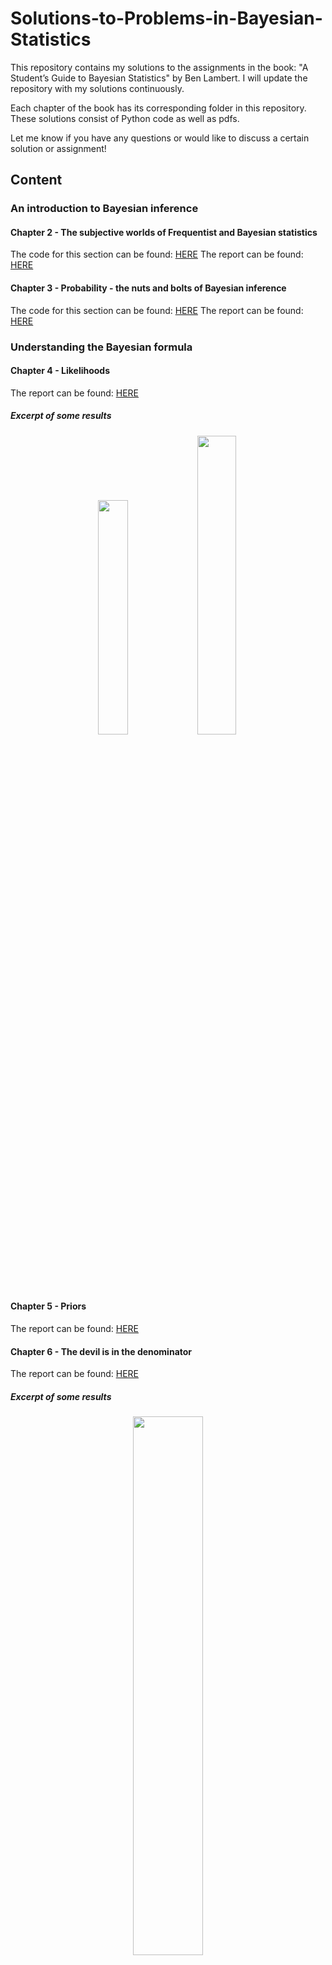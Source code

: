 # Solutions-to-Problems-in-Bayesian-Statistics
This repository contains my solutions to the assignments in the book: "A Student’s Guide to Bayesian Statistics" by Ben Lambert. I will update the repository with my solutions continuously.

Each chapter of the book has its corresponding folder in this repository. These solutions consist of Python code as well as pdfs. 

Let me know if you have any questions or would like to discuss a certain solution or assignment!



## Content

### An introduction to Bayesian inference

#### Chapter 2 - The subjective worlds of Frequentist and Bayesian statistics
The code for this section can be found: [HERE](https://github.com/alexandrahotti/Solutions-to-Problems-in-Bayesian-Statistics/tree/master/2%20-%20The%20subjective%20worlds%20of%20Frequentist/2.3%20-%20Model%20choice/Q%202.3.1%20-%202.3.2)
The report can be found: [HERE](https://github.com/alexandrahotti/Solutions-to-Problems-in-Bayesian-Statistics/blob/master/2%20-%20The%20subjective%20worlds%20of%20Frequentist/2.3%20-%20Model%20choice/solutions_chapter_2.pdf)


#### Chapter 3 - Probability - the nuts and bolts of Bayesian inference
The code for this section can be found: [HERE](https://github.com/alexandrahotti/Solutions-to-Problems-in-Bayesian-Statistics/tree/master/3%20-%20Probability%20-%20the%20nuts%20and%20bolts%20of%20Bayesian%20inference/3.8%20-%20Breast%20cancer%20revisited)
The report can be found: [HERE](https://github.com/alexandrahotti/Solutions-to-Problems-in-Bayesian-Statistics/blob/master/3%20-%20Probability%20-%20the%20nuts%20and%20bolts%20of%20Bayesian%20inference/solutions_chap_3.pdf)


### Understanding the Bayesian formula

#### Chapter 4 - Likelihoods
The report can be found: [HERE](https://github.com/alexandrahotti/Solutions-to-Problems-in-Bayesian-Statistics/blob/master/4%20-%20Likelihood/solutions_chapter_4.pdf)

##### Excerpt of some results
<p float="left" align='center'>  
  <img src='https://github.com/alexandrahotti/Solutions-to-Problems-in-Bayesian-Statistics/blob/master/4%20-%20Likelihood/4.1%20-%20Blog%20blues/Poisson%20model/MLE%20estimate%20-%20Evaluate%20model/results/generated_time_between_beer_visits.png' width="31%" height="31%"
 /><img src='https://github.com/alexandrahotti/Solutions-to-Problems-in-Bayesian-Statistics/blob/master/4%20-%20Likelihood/4.1%20-%20Blog%20blues/Poisson%20model/MLE%20estimate%20-%20Mean%20visit%20rate/results/likelihood_as_function_of_rate_between_first_time_visits_blog.png' width="35%" height="35%"
 />
  

#### Chapter 5 - Priors
The report can be found: [HERE](https://github.com/alexandrahotti/Solutions-to-Problems-in-Bayesian-Statistics/blob/master/5%20-%20Prior/solutions_chapter_5.pdf)


#### Chapter 6 - The devil is in the denominator
The report can be found: [HERE](https://github.com/alexandrahotti/Solutions-to-Problems-in-Bayesian-Statistics/blob/master/6%20-%20The%20devil%20is%20in%20the%20denominator/solutions_chapter_6.pdf)

##### Excerpt of some results
<p float="left" align='center'>  
  <img src='https://github.com/alexandrahotti/Solutions-to-Problems-in-Bayesian-Statistics/blob/master/6%20-%20The%20devil%20is%20in%20the%20denominator/results/NB_posterior.png' width="47%" height="47%"
 />

#### Chapter 7 - The posterior - The goal of Bayesian inference

### Analytic Bayesian methods

#### Chapter 8 - Distributions

##### Excerpt of some results
<p float="left" align='center'>
  <img src='https://github.com/alexandrahotti/Solutions-to-Problems-in-Bayesian-Statistics/blob/master/8%20-%20Distributions/Election%20Models/results/Multinomial%20Likelihood%20less%20data/Dirichlet(10%2C10%2C10)%20prior/multinomial_likelihood.png' width="47%" height="47%"
 /><img src='https://github.com/alexandrahotti/Solutions-to-Problems-in-Bayesian-Statistics/blob/master/8%20-%20Distributions/Election%20Models/results/Multinomial%20Likelihood%20less%20data/Dirichlet(10%2C10%2C10)%20prior/prior_dir_10_10_10.png' width="47%" height="47%"
 /><img src='https://github.com/alexandrahotti/Solutions-to-Problems-in-Bayesian-Statistics/blob/master/8%20-%20Distributions/Election%20Models/results/Multinomial%20Likelihood%20less%20data/Dirichlet(10%2C10%2C10)%20prior/posterior_dir_10_10_10.png' width="57%" height="57%"
 />


#### Chapter 9 - Conjugate priors
##### Excerpt of some results
<p float="left" align='center'>
  <img src='https://github.com/alexandrahotti/Solutions-to-Problems-in-Bayesian-Statistics/blob/master/9%20-%20Conjugate%20Priors/Lyme%20disease/results/posterior%20predictive/posterior_predictive_estimation.png' width="47%" height="47%"
 />


#### Chapter 10 - Evaluation of model fit and hypothesis testing

#### Chapter 11 - Making Bayesian analysis objective?

### Computational Bayes

#### Chapter 12 - Leaving conjugates behind: Markov chain Monte Carlo

#### Chapter 13 - Metropolis Hastings
The report can be found: [HERE](https://github.com/alexandrahotti/Solutions-to-Problems-in-Bayesian-Statistics/blob/master/13%20-%20Random%20Walk%20Metropolis/solutions_chapter_13.pdf)


##### Modeling presence of Borrelia amongst Ticks

###### Symmetric Kernel - Random Walk Metropolis
Using a Binomial likelihood, a Beta prior and an symmetric Normal jumping kernel.

<p float="left" align='center'>  
  <img src='https://github.com/alexandrahotti/Solutions-to-Problems-in-Bayesian-Statistics/blob/master/13%20-%20Random%20Walk%20Metropolis/13_1_Borrelia/results/symmetric_jumping_kernel/rmw_100_chains_burn_in.png' width="47%" height="47%"
 />

###### Assymmetric Kernel - Metropolis Hastings
Using a Beta-Binomial likelihood, a Gamma prior and an assymmetric log-Normal jumping kernel.
<p float="left" align='center'>  
  <img src='https://github.com/alexandrahotti/Solutions-to-Problems-in-Bayesian-Statistics/blob/master/13%20-%20Random%20Walk%20Metropolis/13_1_Borrelia/results/assymetric_jumping_kernel/joint_prior.png' width="47%" height="47%"
 /> <img src='https://github.com/alexandrahotti/Solutions-to-Problems-in-Bayesian-Statistics/blob/master/13%20-%20Random%20Walk%20Metropolis/13_1_Borrelia/results/assymetric_jumping_kernel/posterior_alpha_beta_joint.png' width="47%" height="47%"
 /><img src='https://github.com/alexandrahotti/Solutions-to-Problems-in-Bayesian-Statistics/blob/master/13%20-%20Random%20Walk%20Metropolis/13_1_Borrelia/results/assymetric_jumping_kernel/chains.png' width="47%" height="47%"
 />

##### Modeling Mosquito Death Rate
Using a Poisson Likelihood, a Gamma prior, a Beta Prior, a log-Normal jumping kernel and a beta jumping kernel.
<p float="left" align='center'>  
  <img src='https://github.com/alexandrahotti/Solutions-to-Problems-in-Bayesian-Statistics/blob/master/13%20-%20Random%20Walk%20Metropolis/13_3_Malarial_mosquitoes/results/likelihood.png' width="47%" height="47%"
 /><img src='https://github.com/alexandrahotti/Solutions-to-Problems-in-Bayesian-Statistics/blob/master/13%20-%20Random%20Walk%20Metropolis/13_3_Malarial_mosquitoes/results/chain%204/posterior.png' width="47%" height="47%"
 /><img src='https://github.com/alexandrahotti/Solutions-to-Problems-in-Bayesian-Statistics/blob/master/13%20-%20Random%20Walk%20Metropolis/13_3_Malarial_mosquitoes/results/chain%204/psi_post.png' width="47%" height="47%"
 /><img src='https://github.com/alexandrahotti/Solutions-to-Problems-in-Bayesian-Statistics/blob/master/13%20-%20Random%20Walk%20Metropolis/13_3_Malarial_mosquitoes/results/chain%204/mu_post.png' width="47%" height="47%"
 />
  
  
  
#### Chapter 14 - Gibbs Sampling
The report can be found: [HERE](https://github.com/alexandrahotti/Solutions-to-Problems-in-Bayesian-Statistics/blob/master/14%20-%20Gibbs%20Sampling/solutions_chapter_14.pdf)

##### The sensitivity and specificity of a test for a disease - Gibbs Sampling

<p float="left" align='center'>  
  <img src='https://github.com/alexandrahotti/Solutions-to-Problems-in-Bayesian-Statistics/blob/master/14%20-%20Gibbs%20Sampling/14_1_The%20sensitivity_and_specificity_of_a_test_for_a_disease/results/Q_14_1_7/C_posterior.png' width="47%" height="47%"
 />

##### Coal mining disasters in the UK - Gibbs Sampling
Using Gibbs sampling to estimate the point in time when legislative and societal changes caused a reduction in coal mining disasters in
the UK. The number of disasters per year pre and post legislations were modeled using Poisson Likelihoods: Possion(lambda_1), Possion(lambda_2) with Gamma priors. The point in time when the new legislations were enacted is called n.

<p float="left" align='center'>  
  <img src='https://github.com/alexandrahotti/Solutions-to-Problems-in-Bayesian-Statistics/blob/master/14%20-%20Gibbs%20Sampling/14_2_%20Coal_mining_disasters_in_the_UK/results/disasters_yr.png' width="47%" height="47%"
 />
  <img src='https://github.com/alexandrahotti/Solutions-to-Problems-in-Bayesian-Statistics/blob/master/14%20-%20Gibbs%20Sampling/14_2_%20Coal_mining_disasters_in_the_UK/results/n_posterior_gibbs.png' width="47%" height="47%"
 />
    <img src='https://github.com/alexandrahotti/Solutions-to-Problems-in-Bayesian-Statistics/blob/master/14%20-%20Gibbs%20Sampling/14_2_%20Coal_mining_disasters_in_the_UK/results/lambda1_2_posterior_gibbs.png' width="47%" height="47%"
 />



#### Chapter 15 - Hamiltonian Monte Carlo

#### Chapter 16 - Stan

### Hierarchical models and regression

#### Chapter 17 - Hierarchical models

#### Chapter 18 - Linear regression models

#### Chapter 19 - Generalized  linear models and other animals















